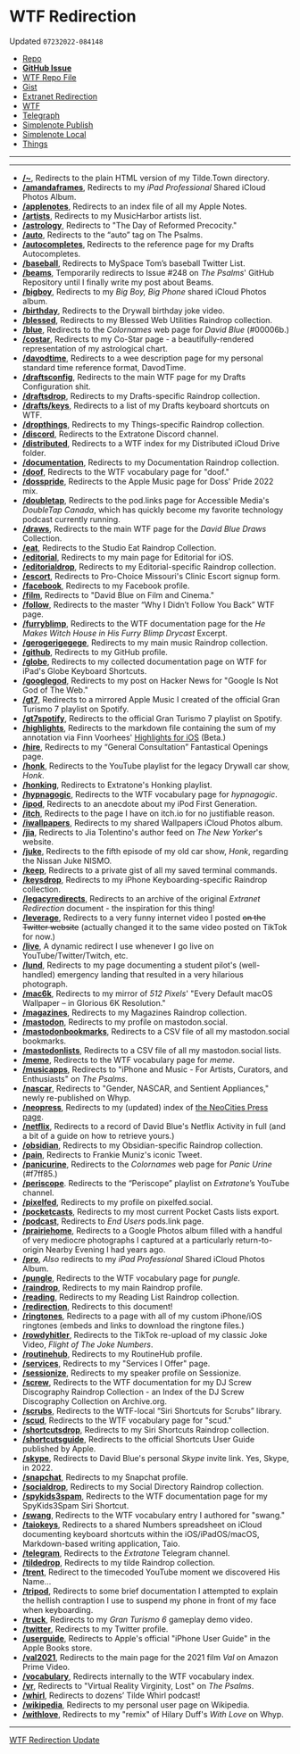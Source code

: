 # WTF Redirection
Updated `07232022-084148`

- [Repo](https://github.com/extratone/bilge/blob/main/redirection.md)
- [**GitHub Issue**](https://github.com/extratone/wtf/issues/6) 
- [WTF Repo File](https://github.com/extratone/wtf/blob/main/redirection.md)
- [Gist](https://gist.github.com/extratone/1dcfb669e7f366ea32abcd0468e8c0d5)
- [Extranet Redirection](drafts://open?uuid=1C547BA9-D29F-4F2E-8B24-3F5872D329B6)
- [WTF](https://davidblue.wtf/drafts/218F8FAA-C0B9-4B4F-B896-3089E005E86E.html)
- [Telegraph](https://telegra.ph/WTF-Redirection-04-19)
- [Simplenote Publish](http://simp.ly/publish/7G1cRt)
- [Simplenote Local](simplenote://note/8a3aa299b90242f6984b8e11515fb1e7)
- [Things](things:///show?id=7XT2wYEW2DqerFBER35zvC)

---
<script src="https://gist.github.com/extratone/1dcfb669e7f366ea32abcd0468e8c0d5.js"></script>
---

- [**/~**](https://davidblue.wtf/~), Redirects to the plain HTML version of my Tilde.Town directory.
- [**/amandaframes**](https://davidblue.wtf/amandaframes), Redirects to my *iPad Professional* Shared iCloud Photos Album.
- [**/applenotes**](https://davidblue.wtf/applenotes), Redirects to an index file of all my Apple Notes.
- [**/artists**](https://davidblue.wtf/artists), Redirects to my MusicHarbor artists list.
- [**/astrology**](https://davidblue.wtf/astrology), Redirects to "The Day of Reformed Precocity."
- [**/auto**](https://davidblue.wtf/auto), Redirects to the “auto” tag on The Psalms.
- [**/autocompletes**](https://davidblue.wtf/autocompletes), Redirects to the reference page for my Drafts Autocompletes.
- [**/baseball**](https://davidblue.wtf/baseball), Redirects to MySpace Tom’s baseball Twitter List.
- [**/beams**](https://davidblue.wtf/beams), Temporarily redirects to Issue #248 on *The Psalms*' GitHub Repository until I finally write my post about Beams.
- [**/bigboy**](https://davidblue.wtf/bigboy), Redirects to my *Big Boy, Big Phone* shared iCloud Photos album.
- [**/birthday**](https://davidblue.wtf/birthday), Redirects to the Drywall birthday joke video.
- [**/blessed**](https://davidblue.wtf/blessed), Redirects to my Blessed Web Utilities Raindrop collection.
- [**/blue**](https://davidblue.wtf/blue), Redirects to the *Colornames* web page for *David Blue* (#00006b.)
- [**/costar**](https://davidblue.wtf/costar), Redirects to my Co-Star page - a beautifully-rendered representation of my astrological chart.
- [**/davodtime**](https://davidblue.wtf/davodtime), Redirects to a wee description page for my personal standard time reference format, DavodTime.
- [**/draftsconfig**](https://davidblue.wtf/draftsconfig), Redirects to the main WTF page for my Drafts Configuration shit.
- [**/draftsdrop**](https://davidblue.wtf/draftsdrop), Redirects to my Drafts-specific Raindrop collection.
- [**/drafts/keys**](https://davidblue.wtf/drafts/keys), Redirects to a list of my Drafts keyboard shortcuts on WTF.
- [**/dropthings**](https://davidblue.wtf/dropthings), Redirects to my Things-specific Raindrop collection.
- [**/discord**](https://davidblue.wtf/discord), Redirects to the Extratone Discord channel.
- [**/distributed**](https://davidblue.wtf/distributed), Redirects to a WTF index for my Distributed iCloud Drive folder.
- [**/documentation**](https://davidblue.wtf/documentation), Redirects to my Documentation Raindrop collection.
- [**/doof**](https://davidblue.wtf/doof), Redirects to the WTF vocabulary page for "doof."
- [**/dosspride**](https://davidblue.wtf/dosspride), Redirects to the Apple Music page for Doss' Pride 2022 mix.
- [**/doubletap**](https://davidblue.wtf/doubletap), Redirects to the pod.links page for Accessible Media's *DoubleTap Canada*, which has quickly become my favorite technology podcast currently running.
- [**/draws**](https://davidblue.wtf/draws), Redirects to the main WTF page for the *David Blue Draws* Collection.
- [**/eat**](https://davidblue.wtf/eat), Redirects to the Studio Eat Raindrop Collection.
- [**/editorial**](https://davidblue.wtf/editorial), Redirects to my main page for Editorial for iOS.
- [**/editorialdrop**](https://davidblue.wtf/editorialdrop), Redirects to my Editorial-specific Raindrop collection.
- [**/escort**](https://davidblue.wtf/escort), Redirects to Pro-Choice Missouri's Clinic Escort signup form.
- [**/facebook**](https://davidblue.wtf/facebook), Redirects to my Facebook profile.
- [**/film**](https://davidblue.wtf/film), Redirects to "David Blue on Film and Cinema."
- [**/follow**](https://davidblue.wtf/follow), Redirects to the master “Why I Didn’t Follow You Back” WTF page.
- [**/furryblimp**](https://davidblue.wtf/furryblimp), Redirects to the WTF documentation page for the *He Makes Witch House in His Furry Blimp* *Drycast* Excerpt.
- [**/gerogerigegege**](https://davidblue.wtf/gerogerigegege), Redirects to my main music Raindrop collection.
- [**/github**](https://davidblue.wtf/github), Redirects to my GitHub profile.
- [**/globe**](https://davidblue.wtf/globe), Redirects to my collected documentation page on WTF for iPad's Globe Keyboard Shortcuts.
- [**/googlegod**](https://davidblue.wtf/googlegod), Redirects to my post on Hacker News for "Google Is Not God of The Web."
- [**/gt7**](https://davidblue.wtf/gt7), Redirects to a mirrored Apple Music I created of the official Gran Turismo 7 playlist on Spotify.
- [**/gt7spotify**](https://davidblue.wtf/gt7spotify), Redirects to the official Gran Turismo 7 playlist on Spotify.
- [**/highlights**](https://davidblue.wtf/highlights), Redirects to the markdown file containing the sum of my annotation via Finn Voorhees' [Highlights for iOS](https://testflight.apple.com/join/OONmU0Z2) (Beta.)
- [**/hire**](https://davidblue.wtf/hire), Redirects to my “General Consultation” Fantastical Openings page.
- [**/honk**](https://davidblue.wtf/honk), Redirects to the YouTube playlist for the legacy Drywall car show, *Honk*.
- [**/honking**](https://davidblue.wtf/honking), Redirects to Extratone's Honking playlist.
- [**/hypnagogic**](https://davidblue.wtf/hypnagogic), Redirects to the WTF vocabulary page for *hypnagogic*.
- [**/ipod**](https://davidblue.wtf/ipod), Redirects to an anecdote about my iPod First Generation.
- [**/itch**](https://davidblue.wtf/itch), Redirects to the page I have on itch.io for no justifiable reason.
- [**/iwallpapers**](https://davidblue.wtf/iwallpapers), Redirects to my shared Wallpapers iCloud Photos album.
- [**/jia**](https://davidblue.wtf/jia), Redirects to Jia Tolentino's author feed on *The New Yorker*'s website.
- [**/juke**](https://davidblue.wtf/juke), Redirects to the fifth episode of my old car show, *Honk*, regarding the Nissan Juke NISMO.
- [**/keep**](https://davidblue.wtf/keep), Redirects to a private gist of all my saved terminal commands.
- [**/keysdrop**](https://davidblue.wtf/keysdrop), Redirects to my iPhone Keyboarding-specific Raindrop collection.
- [**/legacyredirects**](https://davidblue.wtf/legacyredirects), Redirects to an archive of the original *Extranet Redirection* document - the inspiration for this thing!
- [**/leverage**](https://davidblue.wtf/leverage), Redirects to a very funny internet video I posted ~~on the Twitter website~~ (actually changed it to the same video posted on TikTok for now.)
- [**/live**](https://davidblue.wtf/live), A dynamic redirect I use whenever I go live on YouTube/Twitter/Twitch, etc.
- [**/lund**](https://davidblue.wtf/lund), Redirects to my page documenting a student pilot's (well-handled) emergency landing that resulted in a very hilarious photograph.
- [**/mac6k**](https://davidblue.wtf/mac6k), Redirects to my mirror of *512 Pixels*' "Every Default macOS Wallpaper – in Glorious 6K Resolution."
- [**/magazines**](https://davidblue.wtf/magazines), Redirects to my Magazines Raindrop collection.
- [**/mastodon**](https://davidblue.wtf/mastodon), Redirects to my profile on mastodon.social.
- [**/mastodonbookmarks**](https://davidblue.wtf/mastodonbookmarks), Redirects to a CSV file of all my mastodon.social bookmarks.
- [**/mastodonlists**](https://davidblue.wtf/mastodonlists), Redirects to a CSV file of all my mastodon.social lists.
- [**/meme**](https://davidblue.wtf/meme), Redirects to the WTF vocabulary page for *meme*.
- [**/musicapps**](https://davidblue.wtf/musicapps), Redirects to "iPhone and Music - For Artists, Curators, and Enthusiasts" on *The Psalms*.
- [**/nascar**](https://davidblue.wtf/nascar), Redirects to "Gender, NASCAR, and Sentient Appliances," newly re-published on Whyp.
- [**/neopress**](https://davidblue.wtf/neopress), Redirects to my (updated) index of [the NeoCities Press page](https://neocities.org/press).
- [**/netflix**](https://davidblue.wtf/netflix), Redirects to a record of David Blue's Netflix Activity in full (and a bit of a guide on how to retrieve yours.)
- [**/obsidian**](https://davidblue.wtf/obsidian), Redirects to my Obsidian-specific Raindrop collection.
- [**/pain**](https://davidblue.wtf/pain), Redirects to Frankie Muniz's iconic Tweet.
- [**/panicurine**](https://davidblue.wtf/panicurine), Redirects to the *Colornames* web page for *Panic Urine* (#f7ff85.)
- [**/periscope**](https://davidblue.wtf/periscope). Redirects to the “Periscope” playlist on *Extratone*’s YouTube channel.
- [**/pixelfed**](https://davidblue.wtf/pixelfed), Redirects to my profile on pixelfed.social.
- [**/pocketcasts**](https://davidblue.wtf/pocketcasts), Redirects to my most current Pocket Casts lists export.
- [**/podcast**](https://davidblue.wtf/podcast), Redirects to *End Users* pods.link page.
- [**/prairiehome**](https://davidblue.wtf/prairiehome), Redirects to a Google Photos album filled with a handful of very mediocre photographs I captured at a particularly return-to-origin Nearby Evening I had years ago.
- [**/pro**](https://davidblue.wtf/pro), *Also* redirects to my *iPad Professional* Shared iCloud Photos Album.
- [**/pungle**](https://davidblue.wtf/pungle), Redirects to the WTF vocabulary page for *pungle*.
- [**/raindrop**](https://davidblue.wtf/raindrop), Redirects to my main Raindrop profile.
- [**/reading**](https://davidblue.wtf/reading), Redirects to my Reading List Raindrop collection.
- [**/redirection**](https://davidblue.wtf/redirection), Redirects to this document!
- [**/ringtones**](https://davidblue.wtf/ringtones), Redirects to a page with all of my custom iPhone/iOS ringtones (embeds and links to download the ringtone files.)
- [**/rowdyhitler**](https://davidblue.wtf/rowdyhitler), Redirects to the TikTok re-upload of my classic Joke Video, *Flight of The Joke Numbers*.
- [**/routinehub**](https://davidblue.wtf/routinehub), Redirects to my RoutineHub profile.
- [**/services**](https://davidblue.wtf/services), Redirects to my "Services I Offer" page.
- [**/sessionize**](https://davidblue.wtf/sessionize), Redirects to my speaker profile on Sessionize.
- [**/screw**](https://davidblue.wtf/screw), Redirects to the WTF documentation for my DJ Screw Discography Raindrop Collection - an Index of the DJ Screw Discography Collection on Archive.org.
- [**/scrubs**](https://davidblue.wtf/scrubs), Redirects to the WTF-local “Siri Shortcuts for Scrubs” library.
- [**/scud**](https://davidblue.wtf/scud), Redirects to the WTF vocabulary page for "scud."
- [**/shortcutsdrop**](https://davidblue.wtf/shortcutsdrop), Redirects to my Siri Shortcuts Raindrop collection.
- [**/shortcutsguide**](https://davidblue.wtf/shortcutsguide), Redirects to the official Shortcuts User Guide published by Apple.
- [**/skype**](https://davidblue.wtf/skype), Redirects to David Blue's personal *Skype* invite link. Yes, Skype, in 2022.
- [**/snapchat**](https://davidblue.wtf/snapchat), Redirects to my Snapchat profile.
- [**/socialdrop**](https://davidblue.wtf/socialdrop), Redirects to my Social Directory Raindrop collection.
- [**/spykids3spam**](https://davidblue.wtf/spykids3spam), Redirects to the WTF documentation page for my SpyKids3Spam Siri Shortcut.
- [**/swang**](https://davidblue.wtf/swang), Redirects to the WTF vocabulary entry I authored for "swang." 
- [**/taiokeys**](https://davidblue.wtf/taiokeys), Redirects to a shared Numbers spreadsheet on iCloud documenting keyboard shortcuts within the iOS/iPadOS/macOS, Markdown-based writing application, Taio.
- [**/telegram**](https://davidblue.wtf/telegram), Redirects to the *Extratone* Telegram channel.
- [**/tildedrop**](https://davidblue.wtf/tildedrop), Redirects to my tilde Raindrop collection.
- [**/trent**](https://davidblue.wtf/trent), Redirect to the timecoded YouTube moment we discovered His Name...
- [**/tripod**](https://davidblue.wtf/tripod), Redirects to some brief documentation I attempted to explain the hellish contraption I use to suspend my phone in front of my face when keyboarding.
- [**/truck**](https://davidblue.wtf/truck), Redirects to my *Gran Turismo 6* gameplay demo video.
- [**/twitter**](https://davidblue.wtf/twitter), Redirects to my Twitter profile.
- [**/userguide**](https://davidblue.wtf/userguide), Redirects to Apple's official "iPhone User Guide" in the Apple Books store.
- [**/val2021**](https://davidblue.wtf/val2021), Redirects to the main page for the 2021 film *Val* on Amazon Prime Video.
- [**/vocabulary**](https://davidblue.wtf/vocabulary), Redirects internally to the WTF vocabulary index.
- [**/vr**](https://davidblue.wtf/vr), Redirects to "Virtual Reality Virginity, Lost" on *The Psalms*.
- [**/whirl**](https://davidblue.wtf/whirl), Redirects to dozens’ Tilde Whirl podcast!
- [**/wikipedia**](https://davidblue.wtf/wikipedia), Redirects to my personal user page on Wikipedia.
- [**/withlove**](https://davidblue.wtf/withlove), Redirects to my "remix" of Hilary Duff's *With Love* on Whyp.

---
[WTF Redirection Update](shortcuts://run-shortcut?name=WTF%20Redirection%20Update)